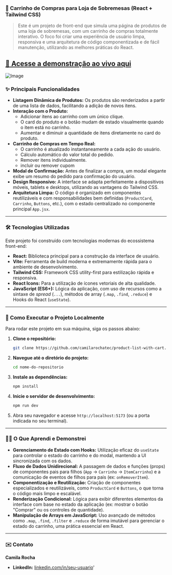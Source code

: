 ### 🛒 Carrinho de Compras para Loja de Sobremesas (React + Tailwind CSS)

> Este é um projeto de front-end que simula uma página de produtos de uma loja de sobremesas, com um carrinho de compras totalmente interativo. O foco foi criar uma experiência de usuário limpa, responsiva e uma arquitetura de código componentizada e de fácil manutenção, utilizando as melhores práticas do React.

**[🔗 Acesse a demonstração ao vivo aqui](https://www.google.com/search?q=https://%23)** 
-----

![Image](https://github.com/user-attachments/assets/925ce530-75ee-41f6-b047-d408ecfdf273)

### ✨ Principais Funcionalidades

  - **Listagem Dinâmica de Produtos:** Os produtos são renderizados a partir de uma lista de dados, facilitando a adição de novos itens.
  - **Interação com o Produto:**
      - Adicionar itens ao carrinho com um único clique.
      - O card do produto e o botão mudam de estado visualmente quando o item está no carrinho.
      - Aumentar e diminuir a quantidade de itens diretamente no card do produto.
  - **Carrinho de Compras em Tempo Real:**
      - O carrinho é atualizado instantaneamente a cada ação do usuário.
      - Cálculo automático do valor total do pedido.
      - Remover itens individualmente.
      - incluir ou remover cupom
  - **Modal de Confirmação:** Antes de finalizar a compra, um modal elegante exibe um resumo do pedido para confirmação do usuário.
  - **Design Responsivo:** A interface se adapta perfeitamente a dispositivos móveis, tablets e desktops, utilizando as vantagens do Tailwind CSS.
  - **Arquitetura Limpa:** O código é organizado em componentes reutilizáveis e com responsabilidades bem definidas (`ProductCard`, `Carrinho`, `Buttons`, etc.), com o estado centralizado no componente principal `App.jsx`.

-----

### 🛠️ Tecnologias Utilizadas

Este projeto foi construído com tecnologias modernas do ecossistema front-end:

  - **React:** Biblioteca principal para a construção da interface de usuário.
  - **Vite:** Ferramenta de build moderna e extremamente rápida para o ambiente de desenvolvimento.
  - **Tailwind CSS:** Framework CSS utility-first para estilização rápida e responsiva.
  - **React Icons:** Para a utilização de ícones vetoriais de alta qualidade.
  - **JavaScript (ES6+):** Lógica da aplicação, com uso de recursos como a sintaxe de *spread* (`...`), métodos de array (`.map`, `.find`, `.reduce`) e Hooks do React (`useState`).

-----

### 🚀 Como Executar o Projeto Localmente

Para rodar este projeto em sua máquina, siga os passos abaixo:

1.  **Clone o repositório:**

    ```bash
    git clone https://github.com/camilarochatec/product-list-with-cart.git
    ```

2.  **Navegue até o diretório do projeto:**

    ```bash
    cd nome-do-repositorio
    ```

3.  **Instale as dependências:**

    ```bash
    npm install
    ```

4.  **Inicie o servidor de desenvolvimento:**

    ```bash
    npm run dev
    ```

5.  Abra seu navegador e acesse `http://localhost:5173` (ou a porta indicada no seu terminal).

-----

### 👨‍💻 O Que Aprendi e Demonstrei

  - **Gerenciamento de Estado com Hooks:** Utilização eficaz do `useState` para controlar o estado do carrinho e do modal, mantendo a UI sincronizada com os dados.
  - **Fluxo de Dados Unidirecional:** A passagem de dados e funções (props) de componentes pais para filhos (`App` -\> `Carrinho` -\> `ItemCarrinho`) e a comunicação de eventos de filhos para pais (ex: `onRemoverItem`).
  - **Componentização e Reutilização:** Criação de componentes especializados e reutilizáveis, como `ProductCard` e `Buttons`, o que torna o código mais limpo e escalável.
  - **Renderização Condicional:** Lógica para exibir diferentes elementos da interface com base no estado da aplicação (ex: mostrar o botão "Comprar" ou os controles de quantidade).
  - **Manipulação de Arrays em JavaScript:** Uso avançado de métodos como `.map`, `.find`, `.filter` e `.reduce` de forma imutável para gerenciar o estado do carrinho, uma prática essencial em React.

-----

### ✉️ Contato

**Camila Rocha**

  - **LinkedIn:** [linkedin.com/in/seu-usuario](www.linkedin.com/in/camilarochatec)'
